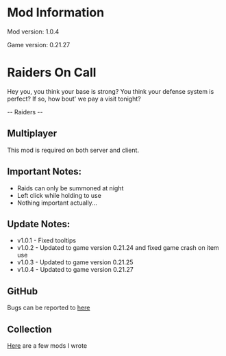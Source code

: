# Mod Information

Mod version: 1.0.4

Game version: 0.21.27

# Raiders On Call

Hey you, you think your base is strong?
You think your defense system is perfect?
If so, how bout' we pay a visit tonight?

-- Raiders -- 

## Multiplayer

This mod is required on both server and client.

## Important Notes:

- Raids can only be summoned at night
- Left click while holding to use
- Nothing important actually...

## Update Notes:
- v1.0.1 - Fixed tooltips
- v1.0.2 - Updated to game version 0.21.24 and fixed game crash on item use
- v1.0.3 - Updated to game version 0.21.25
- v1.0.4 - Updated to game version 0.21.27

## GitHub

Bugs can be reported to [here](https://github.com/dianchia/RaidersOnCall/issues)

## Collection

[Here](https://github.com/dianchia/Necesse-Mods) are a few mods I wrote
